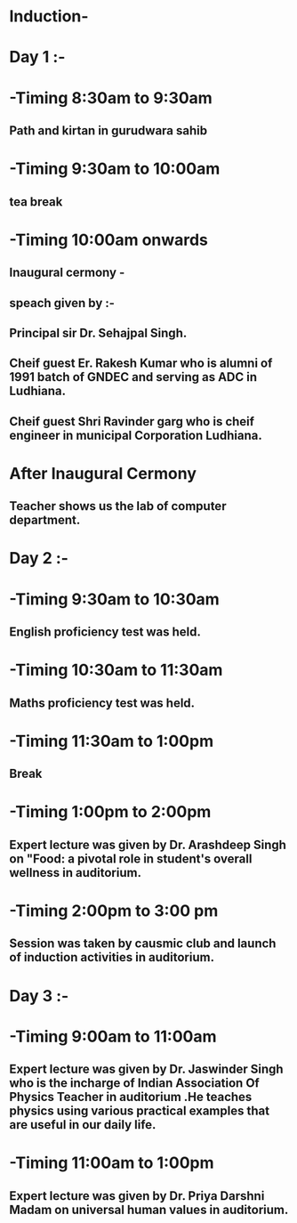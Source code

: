 # Induction-
# Day 1 :-
# -Timing 8:30am to 9:30am
 ## Path and kirtan in gurudwara sahib
 # -Timing 9:30am to 10:00am
  ## tea break
 # -Timing 10:00am onwards
## Inaugural cermony -
 ## speach given by :-
 ## Principal sir Dr. Sehajpal Singh.
## Cheif guest Er. Rakesh Kumar  who is alumni of 1991 batch of GNDEC and serving as ADC in Ludhiana.
## Cheif guest Shri Ravinder garg who is cheif engineer in municipal Corporation Ludhiana.

# After Inaugural Cermony
## Teacher shows us the lab of computer department.

# Day 2 :-
# -Timing 9:30am to 10:30am
## English proficiency test was held.
# -Timing 10:30am to 11:30am
## Maths proficiency test was held.
# -Timing 11:30am to 1:00pm
## Break
# -Timing 1:00pm to 2:00pm
## Expert lecture was given by Dr. Arashdeep Singh on "Food: a pivotal role in student's overall wellness in auditorium.
# -Timing 2:00pm to 3:00 pm
## Session was taken by causmic club and launch of induction activities in auditorium. 

# Day 3 :-
# -Timing 9:00am to 11:00am 
## Expert lecture was given by Dr. Jaswinder Singh who is the incharge of Indian Association Of Physics Teacher in auditorium .He teaches physics using various practical examples that are useful in our daily life.
# -Timing 11:00am to 1:00pm
## Expert lecture was given by Dr. Priya Darshni Madam on universal human values in auditorium.
